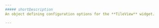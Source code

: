 ```yaml
---
##### shortDescription
An object defining configuration options for the **TileView** widget.

---
```

